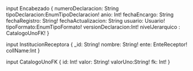 input Encabezado {
	numeroDeclaracion: String
	tipoDeclaracion:EnumTipoDeclaracion!
	anio: Int!
	fechaEncargo: String
	fechaRegistro: String!
	fechaActualizacion: String
	usuario: Usuario!
	tipoFormato:EnumTipoFormato!
	versionDeclaracion:Int!
	nivelJerarquico : CatalogoUnoFK!
}

input InstitucionReceptora {
	_id: String!
	nombre: String!
	ente: EnteReceptor!
	collName:Int
}

input CatalogoUnoFK {
	id: Int!
	valor: String!
	valorUno:String!
	fk: Int!
}

